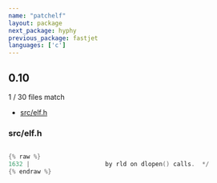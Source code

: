 ```yaml
---
name: "patchelf"
layout: package
next_package: hyphy
previous_package: fastjet
languages: ['c']
---
```

## 0.10
1 / 30 files match

 - [src/elf.h](#srcelfh)

### src/elf.h

```c

{% raw %}
1632 | 					   by rld on dlopen() calls.  */
{% endraw %}

```